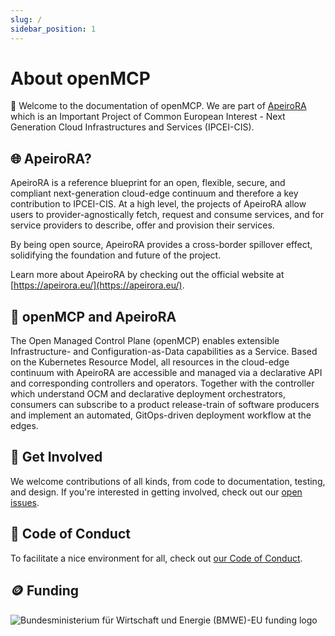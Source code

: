 ```yaml
---
slug: /
sidebar_position: 1
---
```


# About openMCP

👋 Welcome to the documentation of openMCP. We are part of [ApeiroRA](https://apeirora.eu/content/projects/) which is an Important Project of Common European Interest - Next Generation Cloud Infrastructures and Services (IPCEI-CIS).

## 🌐 ApeiroRA?

ApeiroRA is a reference blueprint for an open, flexible, secure, and compliant next-generation cloud-edge continuum and therefore a key contribution to IPCEI-CIS. At a high level, the projects of ApeiroRA allow users to provider-agnostically fetch, request and consume services, and for service providers to describe, offer and provision their services.

By being open source, ApeiroRA provides a cross-border spillover effect, solidifying the foundation and future of the project.

Learn more about ApeiroRA by checking out the official website at [https://apeirora.eu/](https://apeirora.eu/).

## 🤝 openMCP and ApeiroRA

The Open Managed Control Plane (openMCP) enables extensible Infrastructure- and Configuration-as-Data capabilities as a Service. Based on the Kubernetes Resource Model, all resources in the cloud-edge continuum with ApeiroRA are accessible and managed via a declarative API and corresponding controllers and operators. Together with the controller which understand OCM and declarative deployment orchestrators, consumers can subscribe to a product release-train of software producers and implement an automated, GitOps-driven deployment workflow at the edges.

## 👥 Get Involved

We welcome contributions of all kinds, from code to documentation, testing, and design. If you're interested in getting involved, check out our [open issues](https://github.com/issues?q=is%3Aopen+is%3Aissue+org%3Aopenmcp-project+archived%3Afalse+).

## 🌈 Code of Conduct

To facilitate a nice environment for all, check out [our Code of Conduct](https://github.com/openmcp-project/.github/blob/main/CODE_OF_CONDUCT.md).

## 🪙 Funding

![Bundesministerium für Wirtschaft und Energie (BMWE)-EU funding logo](https://apeirora.eu/assets/img/BMWK-EU.png)
